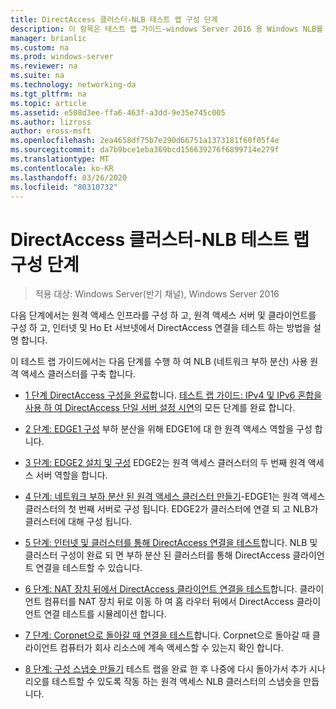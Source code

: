 ```yaml
---
title: DirectAccess 클러스터-NLB 테스트 랩 구성 단계
description: 이 항목은 테스트 랩 가이드-windows Server 2016 용 Windows NLB를 사용 하는 클러스터의 DirectAccess 시연에 포함 되어 있습니다.
manager: brianlic
ms.custom: na
ms.prod: windows-server
ms.reviewer: na
ms.suite: na
ms.technology: networking-da
ms.tgt_pltfrm: na
ms.topic: article
ms.assetid: e508d3ee-ffa6-463f-a3dd-9e35e745c005
ms.author: lizross
author: eross-msft
ms.openlocfilehash: 2ea4658df75b7e290d66751a1373181f60f05f4e
ms.sourcegitcommit: da7b9bce1eba369bcd156639276f6899714e279f
ms.translationtype: MT
ms.contentlocale: ko-KR
ms.lasthandoff: 03/26/2020
ms.locfileid: "80310732"
---
```

# <a name="steps-for-configuring-the-directaccess-cluster-nlb-test-lab"></a>DirectAccess 클러스터-NLB 테스트 랩 구성 단계

>적용 대상: Windows Server(반기 채널), Windows Server 2016

다음 단계에서는 원격 액세스 인프라를 구성 하 고, 원격 액세스 서버 및 클라이언트를 구성 하 고, 인터넷 및 Ho Et 서브넷에서 DirectAccess 연결을 테스트 하는 방법을 설명 합니다.  
  
이 테스트 랩 가이드에서는 다음 단계를 수행 하 여 NLB (네트워크 부하 분산) 사용 원격 액세스 클러스터를 구축 합니다.  
  
-   [1 단계 DirectAccess 구성을 완료](STEP-1-Complete-the-DirectAccess-Configuration.md)합니다. [테스트 랩 가이드: IPv4 및 IPv6 혼합을 사용 하 여 DirectAccess 단일 서버 설정 시연](https://go.microsoft.com/fwlink/p/?LinkId=237004)의 모든 단계를 완료 합니다.  
  
-   [2 단계: EDGE1 구성](STEP-2-Configure-EDGE1.md) 부하 분산을 위해 EDGE1에 대 한 원격 액세스 역할을 구성 합니다.  
  
-   [3 단계: EDGE2 설치 및 구성](STEP-3-Install-and-Configure-EDGE2.md) EDGE2는 원격 액세스 클러스터의 두 번째 원격 액세스 서버 역할을 합니다.  
  
-   [4 단계: 네트워크 부하 분산 된 원격 액세스 클러스터 만들기](STEP-4-Create-the-Network-Load-Balanced-Remote-Access-Cluster.md)-EDGE1는 원격 액세스 클러스터의 첫 번째 서버로 구성 됩니다. EDGE2가 클러스터에 연결 되 고 NLB가 클러스터에 대해 구성 됩니다.  
  
-   [5 단계: 인터넷 및 클러스터를 통해 DirectAccess 연결을 테스트](STEP-5-Test-DirectAccess-Connectivity-from-the-Internet-and-Through-the-Cluster.md)합니다. NLB 및 클러스터 구성이 완료 되 면 부하 분산 된 클러스터를 통해 DirectAccess 클라이언트 연결을 테스트할 수 있습니다.  
  
-   [6 단계: NAT 장치 뒤에서 DirectAccess 클라이언트 연결을 테스트](STEP-6-Test-DirectAccess-Client-Connectivity-from-Behind-a-NAT-Device.md)합니다. 클라이언트 컴퓨터를 NAT 장치 뒤로 이동 하 여 홈 라우터 뒤에서 DirectAccess 클라이언트 연결 테스트를 시뮬레이션 합니다.  
  
-   [7 단계: Corpnet으로 돌아갈 때 연결을 테스트](STEP-7-Test-Connectivity-When-Returning-to-the-Corpnet.md)합니다. Corpnet으로 돌아갈 때 클라이언트 컴퓨터가 회사 리소스에 계속 액세스할 수 있는지 확인 합니다.  
  
-   [8 단계: 구성 스냅숏 만들기](da-cluster-nlb-s8-snapshot.md) 테스트 랩을 완료 한 후 나중에 다시 돌아가서 추가 시나리오를 테스트할 수 있도록 작동 하는 원격 액세스 NLB 클러스터의 스냅숏을 만듭니다.  
  


